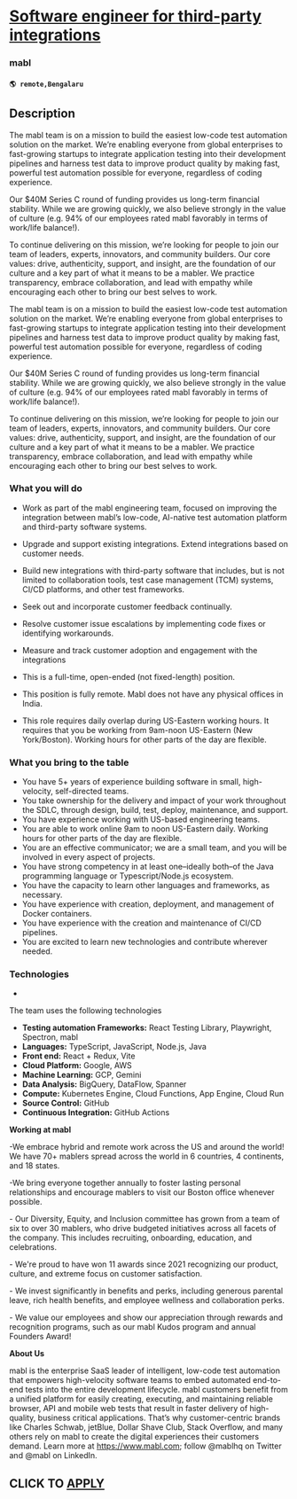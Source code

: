 # [Software engineer for third-party integrations](https://www.remotewlb.com/apply/software-engineer-for-third-party-integrations)  
### mabl  
#### `🌎 remote,Bengalaru`  

## Description

The mabl team is on a mission to build the easiest low-code test automation solution on the market. We’re enabling everyone from global enterprises to fast-growing startups to integrate application testing into their development pipelines and harness test data to improve product quality by making fast, powerful test automation possible for everyone, regardless of coding experience.

  

Our $40M Series C round of funding provides us long-term financial stability. While we are growing quickly, we also believe strongly in the value of culture (e.g. 94% of our employees rated mabl favorably in terms of work/life balance!).

  

To continue delivering on this mission, we’re looking for people to join our team of leaders, experts, innovators, and community builders. Our core values: drive, authenticity, support, and insight, are the foundation of our culture and a key part of what it means to be a mabler. We practice transparency, embrace collaboration, and lead with empathy while encouraging each other to bring our best selves to work.

  

The mabl team is on a mission to build the easiest low-code test automation solution on the market. We’re enabling everyone from global enterprises to fast-growing startups to integrate application testing into their development pipelines and harness test data to improve product quality by making fast, powerful test automation possible for everyone, regardless of coding experience.

  

Our $40M Series C round of funding provides us long-term financial stability. While we are growing quickly, we also believe strongly in the value of culture (e.g. 94% of our employees rated mabl favorably in terms of work/life balance!).

  

To continue delivering on this mission, we’re looking for people to join our team of leaders, experts, innovators, and community builders. Our core values: drive, authenticity, support, and insight, are the foundation of our culture and a key part of what it means to be a mabler. We practice transparency, embrace collaboration, and lead with empathy while encouraging each other to bring our best selves to work.

  

### What you will do

* Work as part of the mabl engineering team, focused on improving the integration between mabl’s low-code, AI-native test automation platform and third-party software systems.
* Upgrade and support existing integrations. Extend integrations based on customer needs.
* Build new integrations with third-party software that includes, but is not limited to collaboration tools, test case management (TCM) systems, CI/CD platforms, and other test frameworks.
* Seek out and incorporate customer feedback continually.
* Resolve customer issue escalations by implementing code fixes or identifying workarounds.
* Measure and track customer adoption and engagement with the integrations

  

* This is a full-time, open-ended (not fixed-length) position.

* This position is fully remote. Mabl does not have any physical offices in India.

* This role requires daily overlap during US-Eastern working hours. It requires that you be working from 9am-noon US-Eastern (New York/Boston). Working hours for other parts of the day are flexible.

  

### What you bring to the table

* You have 5+ years of experience building software in small, high-velocity, self-directed teams.
* You take ownership for the delivery and impact of your work throughout the SDLC, through design, build, test, deploy, maintenance, and support.
* You have experience working with US-based engineering teams.
* You are able to work online 9am to noon US-Eastern daily. Working hours for other parts of the day are flexible.
* You are an effective communicator; we are a small team, and you will be involved in every aspect of projects.
* You have strong competency in at least one–ideally both–of the Java programming language or Typescript/Node.js ecosystem.
* You have the capacity to learn other languages and frameworks, as necessary.
* You have experience with creation, deployment, and management of Docker containers.
* You have experience with the creation and maintenance of CI/CD pipelines.
* You are excited to learn new technologies and contribute wherever needed.

  

### Technologies

*   

The team uses the following technologies

  

*  **Testing automation Frameworks:** React Testing Library, Playwright, Spectron, mabl
*  **Languages:** TypeScript, JavaScript, Node.js, Java
*  **Front end:** React + Redux, Vite
*  **Cloud Platform:** Google, AWS
*  **Machine Learning:** GCP, Gemini
*  **Data Analysis:** BigQuery, DataFlow, Spanner
*  **Compute:** Kubernetes Engine, Cloud Functions, App Engine, Cloud Run
*  **Source Control:** GitHub
*  **Continuous Integration:** GitHub Actions

  

 **Working at mabl**

-We embrace hybrid and remote work across the US and around the world! We have 70+ mablers spread across the world in 6 countries, 4 continents, and 18 states.

-We bring everyone together annually to foster lasting personal relationships and encourage mablers to visit our Boston office whenever possible.

\- Our Diversity, Equity, and Inclusion committee has grown from a team of six to over 30 mablers, who drive budgeted initiatives across all facets of the company. This includes recruiting, onboarding, education, and celebrations.

\- We're proud to have won 11 awards since 2021 recognizing our product, culture, and extreme focus on customer satisfaction.

\- We invest significantly in benefits and perks, including generous parental leave, rich health benefits, and employee wellness and collaboration perks.

\- We value our employees and show our appreciation through rewards and recognition programs, such as our mabl Kudos program and annual Founders Award!

  

 **About Us**

mabl is the enterprise SaaS leader of intelligent, low-code test automation that empowers high-velocity software teams to embed automated end-to-end tests into the entire development lifecycle. mabl customers benefit from a unified platform for easily creating, executing, and maintaining reliable browser, API and mobile web tests that result in faster delivery of high-quality, business critical applications. That’s why customer-centric brands like Charles Schwab, jetBlue, Dollar Shave Club, Stack Overflow, and many others rely on mabl to create the digital experiences their customers demand. Learn more at https://www.mabl.com; follow @mablhq on Twitter and @mabl on LinkedIn.

  
## CLICK TO [APPLY](https://www.remotewlb.com/apply/software-engineer-for-third-party-integrations)

